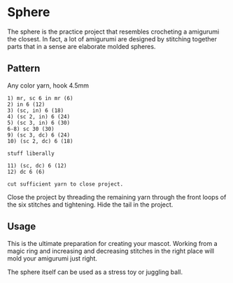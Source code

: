 # Sphere
The sphere is the practice project that resembles crocheting a amigurumi the closest.
In fact, a lot of amigurumi are designed by stitching together parts that in a sense
are elaborate molded spheres.

## Pattern

Any color yarn, hook 4.5mm

```plain
1) mr, sc 6 in mr (6)
2) in 6 (12)
3) (sc, in) 6 (18)
4) (sc 2, in) 6 (24)
5) (sc 3, in) 6 (30)
6-8) sc 30 (30)
9) (sc 3, dc) 6 (24)
10) (sc 2, dc) 6 (18)

stuff liberally

11) (sc, dc) 6 (12)
12) dc 6 (6)

cut sufficient yarn to close project. 
```

Close the project by threading the remaining yarn through the front loops of the
six stitches and tightening. Hide the tail in the project.

## Usage
This is the ultimate preparation for creating your mascot. Working from a magic
ring and increasing and decreasing stitches in the right place will mold your
amigurumi just right.

The sphere itself can be used as a stress toy or juggling ball.
